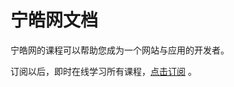 # 宁皓网文档

宁皓网的课程可以帮助您成为一个网站与应用的开发者。

订阅以后，即时在线学习所有课程，[点击订阅](https://ninghao.net/affiliate/51729/signup) 。

